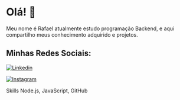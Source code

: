  # Olá!  👋

Meu nome é Rafael atualmente estudo programação Backend, e aqui compartilho meus conhecimento adquirido e projetos.

## Minhas Redes Sociais:
[![Linkedin]([image.jpg](https://img.shields.io/badge/LinkedIn-0077B5?style=for-the-badge&logo=linkedin&logoColor=white))](https://www.linkedin.com/in/rafael-de-jesus-a84ab3127)

[![Instagram](https://img.shields.io/badge/Instagram-E4405F?style=for-the-badge&logo=instagram&logoColor=white)](https://www.instagram.com/rafael_ralet/)



 Skills
Node.js, JavaScript, GitHub




